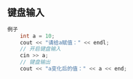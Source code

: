 ## 键盘输入

```c++
例子
    int a = 10;
	cout << "请给a赋值：" << endl;
	// 开启键盘输入
	cin >> a;
	// 键盘输出
	cout << "a变化后的值：" << a << end;
```

